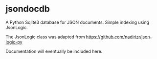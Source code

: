 # jsondocdb

A Python Sqlite3 database for JSON documents. Simple indexing using JsonLogic.

The JsonLogic class was adapted from https://github.com/nadirizr/json-logic-py

Documentation will eventually be included here.
